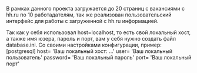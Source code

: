 В рамках данного проекта загружается до 20 страниц с вакансиями с hh.ru по 10 работадателям, так же реализован пользовательский интерфейс для работы с загруженной с hh.ru информацией.

Так как у себя использовал host=localhost, то есть свой локальный хост, а также имя юзера, пароль и порт, вам у себя нужно создать файл database.ini. Со своими настройками конфигурации, пример: [postgresql] host= 'Ваш локальный хост: ...' user= 'Ваш локальный пользователь' password= 'Ваш локальный пароль' port= 'Ваш локальный порт'
